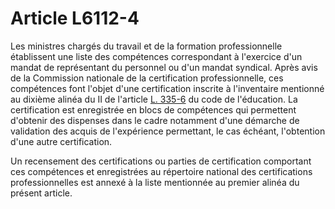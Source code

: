 # Article L6112-4

Les ministres chargés du travail et de la formation professionnelle établissent une liste des compétences correspondant à l'exercice d'un mandat de représentant du personnel ou d'un mandat syndical. Après avis de la Commission nationale de la certification professionnelle, ces compétences font l'objet d'une certification inscrite à l'inventaire mentionné au dixième alinéa du II de l'article [L. 335-6][1] du code de l'éducation. La certification est enregistrée en blocs de compétences qui permettent d'obtenir des dispenses dans le cadre notamment d'une démarche de validation des acquis de l'expérience permettant, le cas échéant, l'obtention d'une autre certification. 

Un recensement des certifications ou parties de certification comportant ces compétences et enregistrées au répertoire national des certifications professionnelles est annexé à la liste mentionnée au premier alinéa du présent article.

 [1]: /affichCodeArticle.do?cidTexte=LEGITEXT000006071191&idArticle=LEGIARTI000006524831&dateTexte=&categorieLien=cid